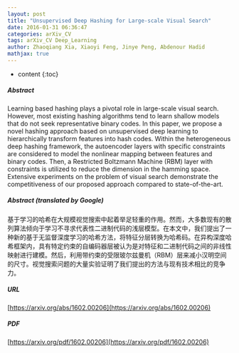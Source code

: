 ```yaml
---
layout: post
title: "Unsupervised Deep Hashing for Large-scale Visual Search"
date: 2016-01-31 06:36:47
categories: arXiv_CV
tags: arXiv_CV Deep_Learning
author: Zhaoqiang Xia, Xiaoyi Feng, Jinye Peng, Abdenour Hadid
mathjax: true
---
```


* content
{:toc}

##### Abstract
Learning based hashing plays a pivotal role in large-scale visual search. However, most existing hashing algorithms tend to learn shallow models that do not seek representative binary codes. In this paper, we propose a novel hashing approach based on unsupervised deep learning to hierarchically transform features into hash codes. Within the heterogeneous deep hashing framework, the autoencoder layers with specific constraints are considered to model the nonlinear mapping between features and binary codes. Then, a Restricted Boltzmann Machine (RBM) layer with constraints is utilized to reduce the dimension in the hamming space. Extensive experiments on the problem of visual search demonstrate the competitiveness of our proposed approach compared to state-of-the-art.

##### Abstract (translated by Google)
基于学习的哈希在大规模视觉搜索中起着举足轻重的作用。然而，大多数现有的散列算法倾向于学习不寻求代表性二进制代码的浅层模型。在本文中，我们提出了一种新的基于无监督深度学习的哈希方法，将特征分层转换为哈希码。在异构深度哈希框架内，具有特定约束的自编码器层被认为是对特征和二进制代码之间的非线性映射进行建模。然后，利用带约束的受限玻尔兹曼机（RBM）层来减小汉明空间的尺寸。视觉搜索问题的大量实验证明了我们提出的方法与现有技术相比的竞争力。

##### URL
[https://arxiv.org/abs/1602.00206](https://arxiv.org/abs/1602.00206)

##### PDF
[https://arxiv.org/pdf/1602.00206](https://arxiv.org/pdf/1602.00206)

